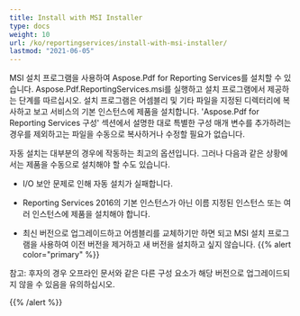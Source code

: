 ```yaml
---
title: Install with MSI Installer
type: docs
weight: 10
url: /ko/reportingservices/install-with-msi-installer/
lastmod: "2021-06-05"
---
```


MSI 설치 프로그램을 사용하여 Aspose.Pdf for Reporting Services를 설치할 수 있습니다. Aspose.Pdf.ReportingServices.msi를 실행하고 설치 프로그램에서 제공하는 단계를 따르십시오. 설치 프로그램은 어셈블리 및 기타 파일을 지정된 디렉터리에 복사하고 보고 서비스의 기본 인스턴스에 제품을 설치합니다. 'Aspose.Pdf for Reporting Services 구성' 섹션에서 설명한 대로 특별한 구성 매개 변수를 추가하려는 경우를 제외하고는 파일을 수동으로 복사하거나 수정할 필요가 없습니다.

자동 설치는 대부분의 경우에 작동하는 최고의 옵션입니다. 그러나 다음과 같은 상황에서는 제품을 수동으로 설치해야 할 수도 있습니다.

- I/O 보안 문제로 인해 자동 설치가 실패합니다.
- Reporting Services 2016의 기본 인스턴스가 아닌 이름 지정된 인스턴스 또는 여러 인스턴스에 제품을 설치해야 합니다.

- 최신 버전으로 업그레이드하고 어셈블리를 교체하기만 하면 되고 MSI 설치 프로그램을 사용하여 이전 버전을 제거하고 새 버전을 설치하고 싶지 않습니다.
{{% alert color="primary" %}}

참고: 후자의 경우 오프라인 문서와 같은 다른 구성 요소가 해당 버전으로 업그레이드되지 않을 수 있음을 유의하십시오.

{{% /alert %}}